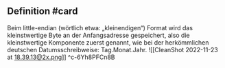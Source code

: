 ## Definition #card 
Beim little-endian (wörtlich etwa: „kleinendigen“) Format wird das kleinstwertige Byte an der Anfangsadresse gespeichert, also die kleinstwertige Komponente zuerst genannt, wie bei der herkömmlichen deutschen Datumsschreibweise: Tag.Monat.Jahr.
![[CleanShot 2022-11-23 at 18.39.13@2x.png]]
^c-6Yh8PFCn8B